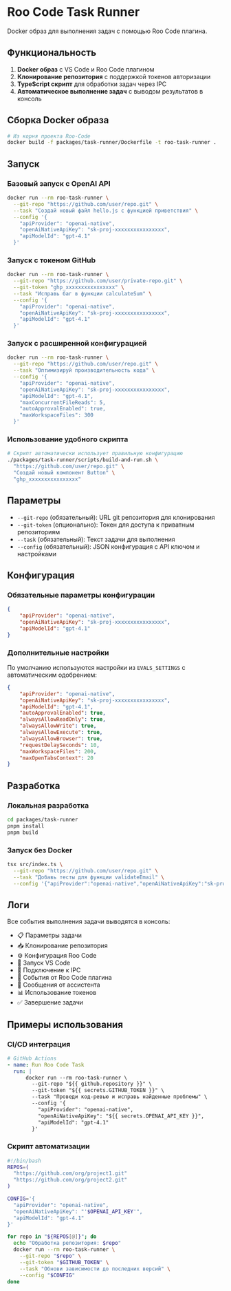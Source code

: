 # Roo Code Task Runner

Docker образ для выполнения задач с помощью Roo Code плагина.

## Функциональность

1. **Docker образ** с VS Code и Roo Code плагином
2. **Клонирование репозитория** с поддержкой токенов авторизации
3. **TypeScript скрипт** для обработки задач через IPC
4. **Автоматическое выполнение задач** с выводом результатов в консоль

## Сборка Docker образа

```bash
# Из корня проекта Roo-Code
docker build -f packages/task-runner/Dockerfile -t roo-task-runner .
```

## Запуск

### Базовый запуск с OpenAI API

```bash
docker run --rm roo-task-runner \
  --git-repo "https://github.com/user/repo.git" \
  --task "Создай новый файл hello.js с функцией приветствия" \
  --config '{
    "apiProvider": "openai-native",
    "openAiNativeApiKey": "sk-proj-xxxxxxxxxxxxxxxx",
    "apiModelId": "gpt-4.1"
  }'
```

### Запуск с токеном GitHub

```bash
docker run --rm roo-task-runner \
  --git-repo "https://github.com/user/private-repo.git" \
  --git-token "ghp_xxxxxxxxxxxxxxxx" \
  --task "Исправь баг в функции calculateSum" \
  --config '{
    "apiProvider": "openai-native",
    "openAiNativeApiKey": "sk-proj-xxxxxxxxxxxxxxxx",
    "apiModelId": "gpt-4.1"
  }'
```

### Запуск с расширенной конфигурацией

```bash
docker run --rm roo-task-runner \
  --git-repo "https://github.com/user/repo.git" \
  --task "Оптимизируй производительность кода" \
  --config '{
    "apiProvider": "openai-native",
    "openAiNativeApiKey": "sk-proj-xxxxxxxxxxxxxxxx",
    "apiModelId": "gpt-4.1",
    "maxConcurrentFileReads": 5,
    "autoApprovalEnabled": true,
    "maxWorkspaceFiles": 300
  }'
```

### Использование удобного скрипта

```bash
# Скрипт автоматически использует правильную конфигурацию
./packages/task-runner/scripts/build-and-run.sh \
  "https://github.com/user/repo.git" \
  "Создай новый компонент Button" \
  "ghp_xxxxxxxxxxxxxxxx"
```

## Параметры

- `--git-repo` (обязательный): URL git репозитория для клонирования
- `--git-token` (опционально): Токен для доступа к приватным репозиториям
- `--task` (обязательный): Текст задачи для выполнения
- `--config` (обязательный): JSON конфигурация с API ключом и настройками

## Конфигурация

### Обязательные параметры конфигурации

```json
{
	"apiProvider": "openai-native",
	"openAiNativeApiKey": "sk-proj-xxxxxxxxxxxxxxxx",
	"apiModelId": "gpt-4.1"
}
```

### Дополнительные настройки

По умолчанию используются настройки из `EVALS_SETTINGS` с автоматическим одобрением:

```json
{
	"apiProvider": "openai-native",
	"openAiNativeApiKey": "sk-proj-xxxxxxxxxxxxxxxx",
	"apiModelId": "gpt-4.1",
	"autoApprovalEnabled": true,
	"alwaysAllowReadOnly": true,
	"alwaysAllowWrite": true,
	"alwaysAllowExecute": true,
	"alwaysAllowBrowser": true,
	"requestDelaySeconds": 10,
	"maxWorkspaceFiles": 200,
	"maxOpenTabsContext": 20
}
```

## Разработка

### Локальная разработка

```bash
cd packages/task-runner
pnpm install
pnpm build
```

### Запуск без Docker

```bash
tsx src/index.ts \
  --git-repo "https://github.com/user/repo.git" \
  --task "Добавь тесты для функции validateEmail" \
  --config '{"apiProvider":"openai-native","openAiNativeApiKey":"sk-proj-xxx","apiModelId":"gpt-4.1"}'
```

## Логи

Все события выполнения задачи выводятся в консоль:

- 📋 Параметры задачи
- 📥 Клонирование репозитория
- ⚙️ Конфигурация Roo Code
- 🚀 Запуск VS Code
- 🔌 Подключение к IPC
- 📨 События от Roo Code плагина
- 💬 Сообщения от ассистента
- 📊 Использование токенов
- ✅ Завершение задачи

## Примеры использования

### CI/CD интеграция

```yaml
# GitHub Actions
- name: Run Roo Code Task
  run: |
      docker run --rm roo-task-runner \
        --git-repo "${{ github.repository }}" \
        --git-token "${{ secrets.GITHUB_TOKEN }}" \
        --task "Проведи код-ревью и исправь найденные проблемы" \
        --config '{
          "apiProvider": "openai-native",
          "openAiNativeApiKey": "${{ secrets.OPENAI_API_KEY }}",
          "apiModelId": "gpt-4.1"
        }'
```

### Скрипт автоматизации

```bash
#!/bin/bash
REPOS=(
  "https://github.com/org/project1.git"
  "https://github.com/org/project2.git"
)

CONFIG='{
  "apiProvider": "openai-native",
  "openAiNativeApiKey": "'$OPENAI_API_KEY'",
  "apiModelId": "gpt-4.1"
}'

for repo in "${REPOS[@]}"; do
  echo "Обработка репозитория: $repo"
  docker run --rm roo-task-runner \
    --git-repo "$repo" \
    --git-token "$GITHUB_TOKEN" \
    --task "Обнови зависимости до последних версий" \
    --config "$CONFIG"
done
```
